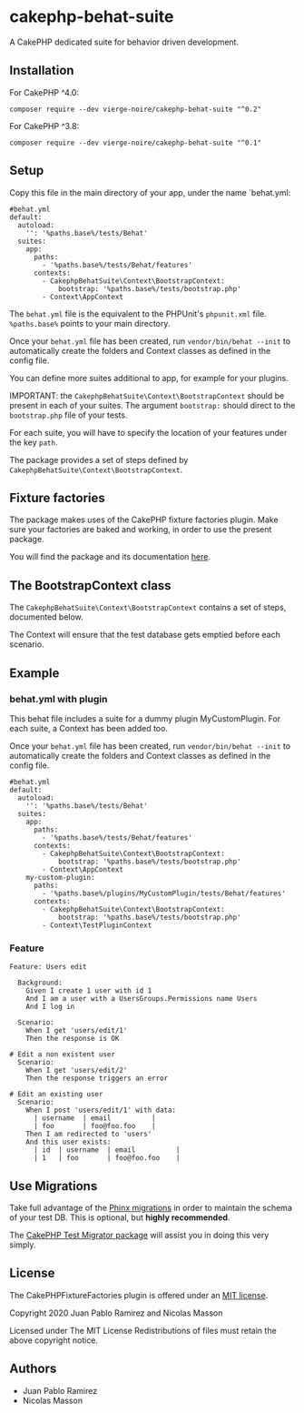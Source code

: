 # cakephp-behat-suite
A CakePHP dedicated suite for behavior driven development.

## Installation
For CakePHP ^4.0:
```
composer require --dev vierge-noire/cakephp-behat-suite "^0.2"
```

For CakePHP ^3.8:
```
composer require --dev vierge-noire/cakephp-behat-suite "^0.1"
```

## Setup

Copy this file in the main directory of your app, under the name `behat.yml:
```
#behat.yml
default:
  autoload:
    '': '%paths.base%/tests/Behat'
  suites:
    app:
      paths:
        - '%paths.base%/tests/Behat/features'
      contexts:
        - CakephpBehatSuite\Context\BootstrapContext:
            bootstrap: '%paths.base%/tests/bootstrap.php'
        - Context\AppContext
```

The `behat.yml` file is the equivalent to the PHPUnit's `phpunit.xml` file. `%paths.base%` points to your main directory.

Once your `behat.yml` file has been created, run `vendor/bin/behat --init` to automatically create the folders and Context
classes as defined in the config file.

You can define more suites additional to app, for example for your plugins.

IMPORTANT: the `CakephpBehatSuite\Context\BootstrapContext` should be present in each of your suites.
The argument `bootstrap:` should direct to the `bootstrap.php` file of your tests.
 
For each suite, you will have to specify the location of your features under the key `path`. 

The package provides a set of steps defined by `CakephpBehatSuite\Context\BootstrapContext`.

## Fixture factories
The package makes uses of the CakePHP fixture factories plugin. Make sure your factories are
baked and working, in order to use the present package.

You will find the package and its documentation [here](https://github.com/vierge-noire/cakephp-fixture-factories).

## The BootstrapContext class
The `CakephpBehatSuite\Context\BootstrapContext` contains a set of steps, documented below.

The Context will ensure that the test database gets emptied before each scenario.

## Example
### behat.yml with plugin

This behat file includes a suite for a dummy plugin MyCustomPlugin. For each suite, a Context has been added too.

Once your `behat.yml` file has been created, run `vendor/bin/behat --init` to automatically create the folders and Context
classes as defined in the config file.

```
#behat.yml
default:
  autoload:
    '': '%paths.base%/tests/Behat'
  suites:
    app:
      paths:
        - '%paths.base%/tests/Behat/features'
      contexts:
        - CakephpBehatSuite\Context\BootstrapContext:
            bootstrap: '%paths.base%/tests/bootstrap.php'
        - Context\AppContext
    my-custom-plugin:
      paths:
        - '%paths.base%/plugins/MyCustomPlugin/tests/Behat/features'
      contexts:
        - CakephpBehatSuite\Context\BootstrapContext:
            bootstrap: '%paths.base%/tests/bootstrap.php'
        - Context\TestPluginContext
```

### Feature
```
Feature: Users edit

  Background:
    Given I create 1 user with id 1
    And I am a user with a UsersGroups.Permissions name Users
    And I log in

  Scenario:
    When I get 'users/edit/1'
    Then the response is OK

# Edit a non existent user
  Scenario:
    When I get 'users/edit/2'
    Then the response triggers an error
    
# Edit an existing user
  Scenario:
    When I post 'users/edit/1' with data:
      | username  | email          |
      | foo       | foo@foo.foo    |
    Then I am redirected to 'users'
    And this user exists:
      | id  | username  | email          |
      | 1   | foo       | foo@foo.foo    |

```

## Use Migrations

Take full advantage of the [Phinx migrations](https://book.cakephp.org/migrations/3/en/index.html) in order to maintain the schema
of your test DB. This is optional, but __highly recommended__.

The [CakePHP Test Migrator package](https://github.com/vierge-noire/cakephp-test-migrator) will assist you in doing this very simply.


## License

The CakePHPFixtureFactories plugin is offered under an [MIT license](https://opensource.org/licenses/mit-license.php).

Copyright 2020 Juan Pablo Ramirez and Nicolas Masson

Licensed under The MIT License Redistributions of files must retain the above copyright notice.

## Authors
* Juan Pablo Ramirez
* Nicolas Masson
